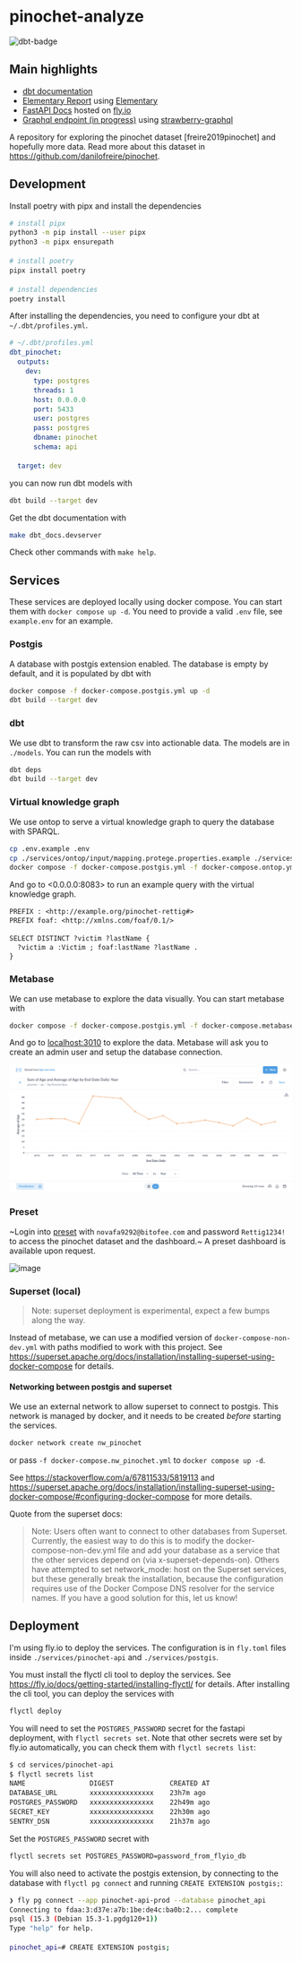 # pinochet-analyze

![dbt-badge](https://github.com/diegoquintanav/pinochet-analyze-50/actions/workflows/dbt-docs-generate.yml/badge.svg)

## Main highlights

- [dbt documentation](https://diegoquintanav.github.io/pinochet-analyze-50/dbt_docs)
- [Elementary Report](https://diegoquintanav.github.io/pinochet-analyze-50/elementary) using [Elementary](https://www.elementary-data.com/)
- [FastAPI Docs](https://pinochet-api.fly.dev/docs) hosted on [fly.io](https://fly.io)
- [Graphql endpoint (in progress)](https://pinochet-api.fly.dev/graphql) using [strawberry-graphql](https://strawberry.rocks/)

A repository for exploring the pinochet dataset [freire2019pinochet] and hopefully more data. Read more about this dataset in <https://github.com/danilofreire/pinochet>.

## Development

Install poetry with pipx and install the dependencies

```bash
# install pipx
python3 -m pip install --user pipx
python3 -m pipx ensurepath

# install poetry
pipx install poetry

# install dependencies
poetry install
```

After installing the dependencies, you need to configure your dbt at `~/.dbt/profiles.yml`.

```yaml
# ~/.dbt/profiles.yml
dbt_pinochet:
  outputs:
    dev:
      type: postgres
      threads: 1
      host: 0.0.0.0
      port: 5433
      user: postgres
      pass: postgres
      dbname: pinochet
      schema: api

  target: dev
```

you can now run dbt models with

```bash
dbt build --target dev
```

Get the dbt documentation with

```bash
make dbt_docs.devserver
```

Check other commands with `make help`.

## Services

These services are deployed locally using docker compose. You can start them with `docker compose up -d`. You need to provide a valid `.env` file, see `example.env` for an example.


### Postgis

A database with postgis extension enabled. The database is empty by default, and it is populated by dbt with

```bash
docker compose -f docker-compose.postgis.yml up -d
dbt build --target dev
```

### dbt

We use dbt to transform the raw csv into actionable data. The models are in `./models`. You can run the models with

```bash
dbt deps
dbt build --target dev
```

### Virtual knowledge graph

We use ontop to serve a virtual knowledge graph to query the database with SPARQL.

```bash
cp .env.example .env
cp ./services/ontop/input/mapping.protege.properties.example ./services/ontop/input/mapping.protege.properties
docker compose -f docker-compose.postgis.yml -f docker-compose.ontop.yml up -d
```

And go to <0.0.0.0:8083> to run an example query with the virtual knowledge graph.

```sparql
PREFIX : <http://example.org/pinochet-rettig#>
PREFIX foaf: <http://xmlns.com/foaf/0.1/>

SELECT DISTINCT ?victim ?lastName {
  ?victim a :Victim ; foaf:lastName ?lastName .
}
```

### Metabase

We can use metabase to explore the data visually. You can start metabase with

```bash
docker compose -f docker-compose.postgis.yml -f docker-compose.metabase.yml up -d
```

And go to <localhost:3010> to explore the data. Metabase will ask you to create an admin user and setup the database connection.

![Example metabase chart](./img/01-example-metabase-chart.png)

### Preset

~Login into [preset](https://manage.app.preset.io/app/) with `novafa9292@bitofee.com` and password `Rettig1234!` to access the pinochet dataset and the dashboard.~ A preset dashboard is available upon request.

![image](https://github.com/diegoquintanav/pinochet-analyze-50/assets/16281387/0b28df87-804c-40ad-bc5a-d6d8d8b29575)


### Superset (local)

> Note: superset deployment is experimental, expect a few bumps along the way.

Instead of metabase, we can use a modified version of `docker-compose-non-dev.yml` with paths modified to work with this project. See <https://superset.apache.org/docs/installation/installing-superset-using-docker-compose> for details.

#### Networking between postgis and superset

We use an external network to allow superset to connect to postgis. This network is managed by docker, and it needs to be created _before_ starting the services.

```bash
docker network create nw_pinochet
```

or pass `-f docker-compose.nw_pinochet.yml` to `docker compose up -d`.

See <https://stackoverflow.com/a/67811533/5819113> and <https://superset.apache.org/docs/installation/installing-superset-using-docker-compose/#configuring-docker-compose> for more details.

Quote from the superset docs:

> Note: Users often want to connect to other databases from Superset. Currently, the easiest way to do this is to modify the docker-compose-non-dev.yml file and add your database as a service that the other services depend on (via x-superset-depends-on). Others have attempted to set network_mode: host on the Superset services, but these generally break the installation, because the configuration requires use of the Docker Compose DNS resolver for the service names. If you have a good solution for this, let us know!

## Deployment

I'm using fly.io to deploy the services. The configuration is in `fly.toml` files inside `./services/pinochet-api` and `./services/postgis`.

You must install the flyctl cli tool to deploy the services. See <https://fly.io/docs/getting-started/installing-flyctl/> for details. After installing the cli tool, you can deploy the services with

```bash
flyctl deploy
```

You will need to set the `POSTGRES_PASSWORD` secret for the fastapi deployment, with `flyctl secrets set`. Note that other secrets were set by fly.io automatically, you can check them with `flyctl secrets list`:

```bash
$ cd services/pinochet-api
$ flyctl secrets list
NAME             	DIGEST          	CREATED AT
DATABASE_URL     	xxxxxxxxxxxxxxxx	23h7m ago
POSTGRES_PASSWORD	xxxxxxxxxxxxxxxx	22h49m ago
SECRET_KEY       	xxxxxxxxxxxxxxxx	22h30m ago
SENTRY_DSN       	xxxxxxxxxxxxxxxx	21h37m ago
```

Set the `POSTGRES_PASSWORD` secret with

```bash
flyctl secrets set POSTGRES_PASSWORD=password_from_flyio_db
```

You will also need to activate the postgis extension, by connecting to the database with `flyctl pg connect` and running `CREATE EXTENSION postgis;`:

```bash
❯ fly pg connect --app pinochet-api-prod --database pinochet_api
Connecting to fdaa:3:d37e:a7b:1be:de4c:ba0b:2... complete
psql (15.3 (Debian 15.3-1.pgdg120+1))
Type "help" for help.

pinochet_api=# CREATE EXTENSION postgis;
```
